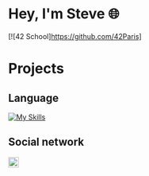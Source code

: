 # Hey, I'm Steve 🌐
[![42 School]https://github.com/42Paris]
# Projects
## Language
[![My Skills](https://skillicons.dev/icons?i=c)](https://skillicons.dev)
## Social network 
<a href="https://www.linkedin.com/in/stevenson-jossaint-476350291/"><img align="left" src="https://raw.githubusercontent.com/yushi1007/yushi1007/main/images/linkedin.svg" alt="Yu Shi | LinkedIn" width="21px"/></a>

